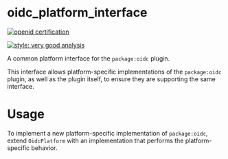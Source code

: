 # oidc_platform_interface

[![openid certification](http://openid.net/wordpress-content/uploads/2016/05/oid-l-certification-mark-l-cmyk-150dpi-90mm.jpg)](https://openid.net/developers/certified-openid-connect-implementations/)

[![style: very good analysis][very_good_analysis_badge]][very_good_analysis_link]

A common platform interface for the `package:oidc` plugin.

This interface allows platform-specific implementations of the `package:oidc` plugin, as well as the plugin itself, to ensure they are supporting the same interface.

# Usage

To implement a new platform-specific implementation of `package:oidc`, extend `OidcPlatform` with an implementation that performs the platform-specific behavior.

[very_good_analysis_badge]: https://img.shields.io/badge/style-very_good_analysis-B22C89.svg
[very_good_analysis_link]: https://pub.dev/packages/very_good_analysis